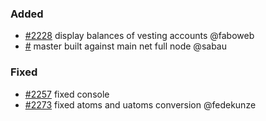 ### Added

- [\#2228](https://github.com/cosmos/voyager/issues/2228) display balances of vesting accounts @faboweb
- [\#](https://github.com/cosmos/voyager/pull/) master built against main net full node @sabau

### Fixed

- [\#2257](https://github.com/cosmos/voyager/pull/2257) fixed console
- [\#2273](https://github.com/cosmos/voyager/issues/2273) fixed atoms and uatoms conversion @fedekunze
